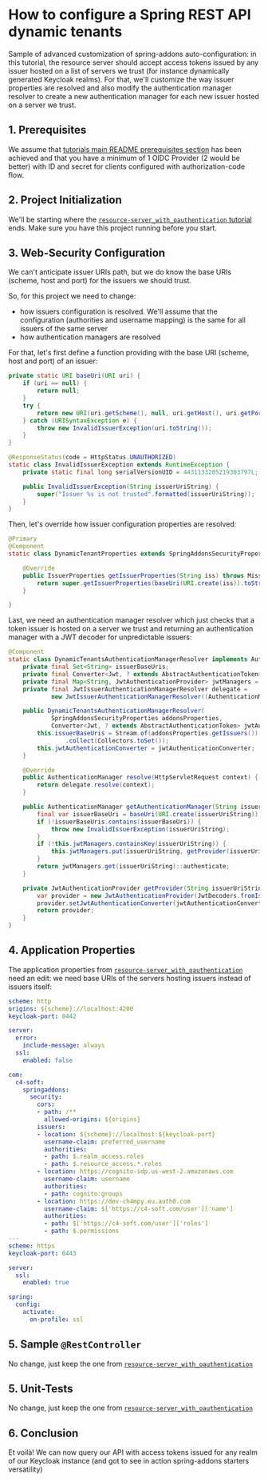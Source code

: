 # How to configure a Spring REST API dynamic tenants
Sample of advanced customization of spring-addons auto-configuration: in this tutorial, the resource server should accept access tokens issued by any issuer hosted on a list of servers we trust (for instance dynamically generated Keycloak realms). For that, we'll customize the way issuer properties are resolved and also modify the authentication manager resolver to create a new authentication manager for each new issuer hosted on a server we trust.

## 1. Prerequisites
We assume that [tutorials main README prerequisites section](https://github.com/ch4mpy/spring-addons/tree/master/samples/tutorials#prerequisites) has been achieved and that you have a minimum of 1 OIDC Provider (2 would be better) with ID and secret for clients configured with authorization-code flow.

## 2. Project Initialization
We'll be starting where the [`resource-server_with_oauthentication` tutorial](https://github.com/ch4mpy/spring-addons/tree/master/samples/tutorials/resource-server_with_oauthentication) ends. Make sure you have this project running before you start.

## 3. Web-Security Configuration
We can't anticipate issuer URIs path, but we do know the base URIs (scheme, host and port) for the issuers we should trust.

So, for this project we need to change:
- how issuers configuration is resolved. We'll assume that the configuration (authorities and username mapping) is the same for all issuers of the same server
- how authentication managers are resolved

For that, let's first define a function providing with the base URI (scheme, host and port) of an issuer:
```java
private static URI baseUri(URI uri) {
	if (uri == null) {
		return null;
	}
	try {
		return new URI(uri.getScheme(), null, uri.getHost(), uri.getPort(), null, null, null);
	} catch (URISyntaxException e) {
		throw new InvalidIssuerException(uri.toString());
	}
}

@ResponseStatus(code = HttpStatus.UNAUTHORIZED)
static class InvalidIssuerException extends RuntimeException {
	private static final long serialVersionUID = 4431133205219303797L;

	public InvalidIssuerException(String issuerUriString) {
		super("Issuer %s is not trusted".formatted(issuerUriString));
	}
}
```
Then, let's override how issuer configuration properties are resolved:
```java
@Primary
@Component
static class DynamicTenantProperties extends SpringAddonsSecurityProperties {

	@Override
	public IssuerProperties getIssuerProperties(String iss) throws MissingAuthorizationServerConfigurationException {
		return super.getIssuerProperties(baseUri(URI.create(iss)).toString());
	}

}
```
Last, we need an authentication manager resolver which just checks that a token issuer is hosted on a server we trust and returning an authentication manager with a JWT decoder for unpredictable issuers:
```java
@Component
static class DynamicTenantsAuthenticationManagerResolver implements AuthenticationManagerResolver<HttpServletRequest> {
	private final Set<String> issuerBaseUris;
	private final Converter<Jwt, ? extends AbstractAuthenticationToken> jwtAuthenticationConverter;
	private final Map<String, JwtAuthenticationProvider> jwtManagers = new ConcurrentHashMap<>();
	private final JwtIssuerAuthenticationManagerResolver delegate =
			new JwtIssuerAuthenticationManagerResolver((AuthenticationManagerResolver<String>) this::getAuthenticationManager);

	public DynamicTenantsAuthenticationManagerResolver(
			SpringAddonsSecurityProperties addonsProperties,
			Converter<Jwt, ? extends AbstractAuthenticationToken> jwtAuthenticationConverter) {
		this.issuerBaseUris = Stream.of(addonsProperties.getIssuers()).map(IssuerProperties::getLocation).map(WebSecurityConfig::baseUri).map(URI::toString)
				.collect(Collectors.toSet());
		this.jwtAuthenticationConverter = jwtAuthenticationConverter;
	}

	@Override
	public AuthenticationManager resolve(HttpServletRequest context) {
		return delegate.resolve(context);
	}

	public AuthenticationManager getAuthenticationManager(String issuerUriString) {
		final var issuerBaseUri = baseUri(URI.create(issuerUriString)).toString();
		if (!issuerBaseUris.contains(issuerBaseUri)) {
			throw new InvalidIssuerException(issuerUriString);
		}
		if (!this.jwtManagers.containsKey(issuerUriString)) {
			this.jwtManagers.put(issuerUriString, getProvider(issuerUriString));
		}
		return jwtManagers.get(issuerUriString)::authenticate;
	}

	private JwtAuthenticationProvider getProvider(String issuerUriString) {
		var provider = new JwtAuthenticationProvider(JwtDecoders.fromIssuerLocation(issuerUriString));
		provider.setJwtAuthenticationConverter(jwtAuthenticationConverter);
		return provider;
	}
}
```

## 4. Application Properties
The application properties from [`resource-server_with_oauthentication`](https://github.com/ch4mpy/spring-addons/tree/master/samples/tutorials/resource-server_with_oauthentication) need an edit: we need base URIs of the servers hosting issuers instead of issuers itself:
```yaml
scheme: http
origins: ${scheme}://localhost:4200
keycloak-port: 8442

server:
  error:
    include-message: always
  ssl:
    enabled: false

com:
  c4-soft:
    springaddons:
      security:
        cors:
        - path: /**
          allowed-origins: ${origins}
        issuers:
        - location: ${scheme}://localhost:${keycloak-port}
          username-claim: preferred_username
          authorities:
          - path: $.realm_access.roles
          - path: $.resource_access.*.roles
        - location: https://cognito-idp.us-west-2.amazonaws.com
          username-claim: username
          authorities:
          - path: cognito:groups
        - location: https://dev-ch4mpy.eu.auth0.com
          username-claim: $['https://c4-soft.com/user']['name']
          authorities:
          - path: $['https://c4-soft.com/user']['roles']
          - path: $.permissions
---
scheme: https
keycloak-port: 8443

server:
  ssl:
    enabled: true

spring:
  config:
    activate:
      on-profile: ssl
```

## 5. Sample `@RestController`
No change, just keep the one from [`resource-server_with_oauthentication`](https://github.com/ch4mpy/spring-addons/tree/master/samples/tutorials/resource-server_with_oauthentication)

## 5. Unit-Tests
No change, just keep the one from [`resource-server_with_oauthentication`](https://github.com/ch4mpy/spring-addons/tree/master/samples/tutorials/resource-server_with_oauthentication)

## 6. Conclusion
Et voilà! We can now query our API with access tokens issued for any realm of our Keycloak instance (and got to see in action spring-addons starters versatility)
